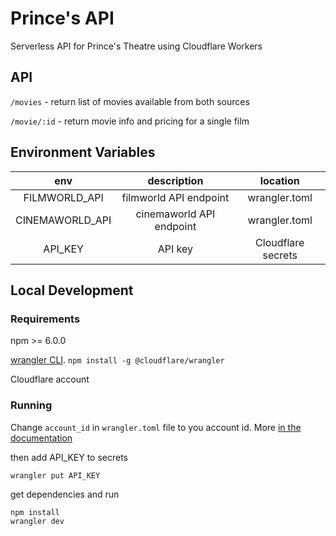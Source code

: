 # Prince's API

Serverless API for Prince's Theatre using Cloudflare Workers

## API

`/movies` - return list of movies available from both sources

`/movie/:id` - return movie info and pricing for a single film

## Environment Variables

|       env       |       description        |      location      |
| :-------------: | :----------------------: | :----------------: |
|  FILMWORLD_API  |  filmworld API endpoint  |   wrangler.toml    |
| CINEMAWORLD_API | cinemaworld API endpoint |   wrangler.toml    |
|     API_KEY     |         API key          | Cloudflare secrets |

## Local Development

### Requirements

npm >= 6.0.0

[wrangler CLI](https://developers.cloudflare.com/workers/).
`npm install -g @cloudflare/wrangler`

Cloudflare account

### Running

Change `account_id` in `wrangler.toml` file to you account id.
More [in the documentation](https://workers.cloudflare.com/docs/quickstart/configuring-and-publishing/)

then add API_KEY to secrets

```
wrangler put API_KEY
```

get dependencies and run

```
npm install
wrangler dev
```
